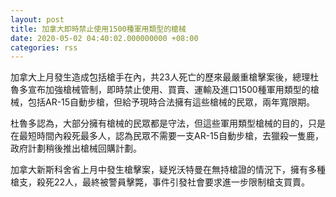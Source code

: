 ```yaml
---
layout: post
title: 加拿大即時禁止使用1500種軍用類型的槍械
date: 2020-05-02 04:40:02.000000000 +08:00
categories: rss
---
```


加拿大上月發生造成包括槍手在內，共23人死亡的歷來最嚴重槍擊案後，總理杜魯多宣布加強槍械管制，即時禁止使用、買賣、運輸及進口1500種軍用類型的槍械，包括AR-15自動步槍，但給予現時合法擁有這些槍械的民眾，兩年寬限期。

杜魯多認為，大部分擁有槍械的民眾都是守法，但這些軍用類型槍械的目的，只是在最短時間內殺死最多人，認為民眾不需要一支AR-15自動步槍，去獵殺一隻鹿，政府計劃稍後推出槍械回購計劃。

加拿大新斯科舍省上月中發生槍擊案，疑兇沃特曼在無持槍證的情況下，擁有多種槍支，殺死22人，最終被警員擊斃，事件引發社會要求進一步限制槍支買賣。
